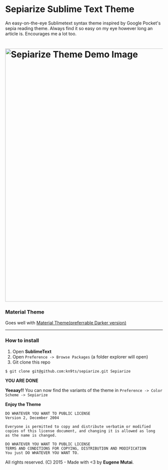 # Sepiarize Sublime Text Theme

An easy-on-the-eye Sublimetext syntax theme inspired by Google Pocket's sepia reading theme. Always find it so easy on my eye however long an article is. Encourages me a lot too.

# [<img title="sepiarize-theme-demo-image" src="http://javascript.co.ke/images/Sepiarize.png" width="810px" alt="Sepiarize Theme Demo Image"/>](https://github.com/kn9ts/sepiarize)

### Material Theme
Goes well with [Material Theme(preferrable Darker version)](http://equinusocio.github.io/material-theme/)

---

### How to install

1. Open __SublimeText__
2. Open `Preference -> Browse Packages` (a folder explorer will open)
3. Git clone this repo

```
$ git clone git@github.com:kn9ts/sepiarize.git Sepiarize
```

__YOU ARE DONE__

__Yeeaay!!__ You can now find the variants of the theme in `Preference -> Color Scheme -> Sepiarize`

__Enjoy the Theme__

```
DO WHATEVER YOU WANT TO PUBLIC LICENSE
Version 2, December 2004

Everyone is permitted to copy and distribute verbatim or modified
copies of this license document, and changing it is allowed as long
as the name is changed.

DO WHATEVER YOU WANT TO PUBLIC LICENSE
TERMS AND CONDITIONS FOR COPYING, DISTRIBUTION AND MODIFICATION
You just DO WHATEVER YOU WANT TO.
```
All rights reserved. (C) 2015 - Made with <3 by __Eugene Mutai__.
